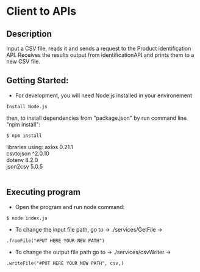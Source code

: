 # Client to APIs

## Description

Input a CSV file, reads it and sends a request to the Product identification API.
Receives the results output from identificationAPI and prints them to a new CSV file.


## Getting Started: <br /> 


* For development, you will need Node.js installed in your environement 

```
Install Node.js

```
   then, to install dependencies from "package.json" by run command line "npm install":
```
$ npm install 

```
 
libraries using: 
    axios 0.21.1<br /> 
    csvtojson ^2.0.10<br /> 
    dotenv 8.2.0<br /> 
    json2csv 5.0.5<br /> <br /> 



## Executing program

* Open the program and run node command:
```
$ node index.js

```
* To change the input file path, go to -> ./services/GetFile ->
```
.fromFile("#PUT HERE YOUR NEW PATH")

```
* To change the output file path go to -> ./services/csvWriter -> 
```
.writeFile("#PUT HERE YOUR NEW PATH", csv,) 

```
